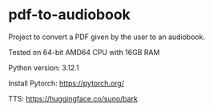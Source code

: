 # pdf-to-audiobook

Project to convert a PDF given by the user to an audiobook.

Tested on 64-bit AMD64 CPU with 16GB RAM

Python version:
3.12.1

Install Pytorch:
https://pytorch.org/

TTS:
https://huggingface.co/suno/bark
